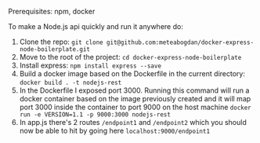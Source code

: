 
Prerequisites: npm, docker

To make a Node.js api quickly and run it anywhere do:
1. Clone the repo: `git clone git@github.com:meteabogdan/docker-express-node-boilerplate.git`
2. Move to the root of the project: `cd docker-express-node-boilerplate`
3. Install express: `npm install express --save`
4. Build a docker image based on the Dockerfile in the current directory: `docker build . -t nodejs-rest`
5. In the Dockerfile I exposed port 3000. Running this command will run a docker container based on the image previously created and it will map port 3000 inside the container to port 9000 on the host machine `docker run -e VERSION=1.1 -p 9000:3000 nodejs-rest`
6. In app.js there's 2 routes `/endpoint1` and `/endpoint2` which you should now be able to hit by going here `localhost:9000/endpoint1`

